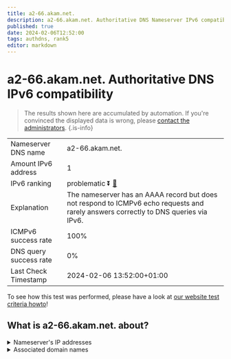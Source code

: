 ```yaml
---
title: a2-66.akam.net.
description: a2-66.akam.net. Authoritative DNS Nameserver IPv6 compatibility
published: true
date: 2024-02-06T12:52:00
tags: authdns, rank5
editor: markdown
---
```


# a2-66.akam.net. Authoritative DNS IPv6 compatibility

> The results shown here are accumulated by automation. If you're convinced the displayed data is wrong, please [contact the administrators](/howto/chat). 
{.is-info}




|   |   |
| - | - |
| Nameserver DNS name | a2-66.akam.net.
| Amount IPv6 address | 1
| IPv6 ranking | problematic :arrow_double_down: [🔗](/howto/ranking) |
| Explanation | The nameserver has an AAAA record but does not respond to ICMPv6 echo requests and rarely answers correctly to DNS queries via IPv6. |
| ICMPv6 success rate | 100%|
| DNS query success rate | 0% |
| Last Check Timestamp | 2024-02-06 13:52:00+01:00 |

To see how this test was performed, please have a look at [our website test criteria howto](/howto/testcriteria/authdns)!


## What is a2-66.akam.net. about?




<details>
<summary>Nameserver's IP addresses</summary>

2600:1480:7000::42

</details>



<details>
<summary>Associated domain names</summary>

www.novartis.com

</details>

